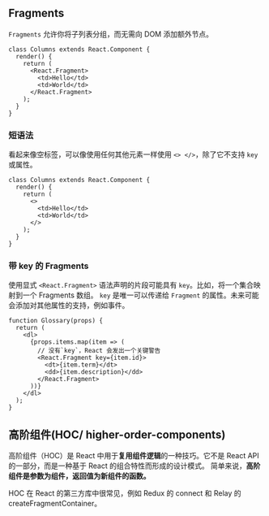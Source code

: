 ##  Fragments

`Fragments` 允许你将子列表分组，而无需向 DOM 添加额外节点。

```
class Columns extends React.Component {
  render() {
    return (
      <React.Fragment>
        <td>Hello</td>
        <td>World</td>
      </React.Fragment>
    );
  }
}
```

### 短语法
看起来像空标签，可以像使用任何其他元素一样使用 `<> </>`，除了它不支持 `key` 或属性。

```
class Columns extends React.Component {
  render() {
    return (
      <>
        <td>Hello</td>
        <td>World</td>
      </>
    );
  }
}
```

### 带 key 的 Fragments

使用显式 `<React.Fragment>` 语法声明的片段可能具有 `key`。比如，将一个集合映射到一个 Fragments 数组。
`key` 是唯一可以传递给 `Fragment` 的属性。未来可能会添加对其他属性的支持，例如事件。

```
function Glossary(props) {
  return (
    <dl>
      {props.items.map(item => (
        // 没有`key`，React 会发出一个关键警告
        <React.Fragment key={item.id}>
          <dt>{item.term}</dt>
          <dd>{item.description}</dd>
        </React.Fragment>
      ))}
    </dl>
  );
}
```

##  高阶组件(HOC/ higher-order-components)

高阶组件（HOC）是 React 中用于**复用组件逻辑**的一种技巧。它不是 React API 的一部分，而是一种基于 React 的组合特性而形成的设计模式。
简单来说，**高阶组件是参数为组件，返回值为新组件的函数。**

HOC 在 React 的第三方库中很常见，例如 Redux 的 connect 和 Relay 的 createFragmentContainer。





